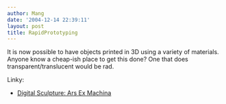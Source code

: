 ```yaml
---
author: Mang
date: '2004-12-14 22:39:11'
layout: post
title: RapidPrototyping
---
```


It is now possible to have objects printed in 3D using a variety of materials.  Anyone know a cheap-ish place to get this done?  One that does transparent/translucent would be rad.

Linky:

* [Digital Sculpture: Ars Ex Machina](http://www.sculpture.org/documents/scmag04/sept04/rapidproto/sept04_rapidproto.htm)
